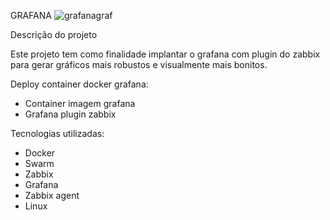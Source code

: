 GRAFANA
![grafanagraf](https://user-images.githubusercontent.com/91737184/151594520-54cac49b-c935-4805-a06c-7f2b60778f93.png)



Descrição do projeto

Este projeto tem como finalidade implantar o grafana com plugin do zabbix para gerar gráficos mais robustos e visualmente mais bonitos.

Deploy container docker grafana:

- Container imagem grafana
- Grafana plugin zabbix

Tecnologias utilizadas:

- Docker
- Swarm
- Zabbix
- Grafana
- Zabbix agent
- Linux
